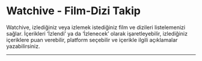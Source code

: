 #  Watchive - Film-Dizi Takip

Watchive, izlediğiniz veya izlemek istediğiniz film ve dizileri listelemenizi sağlar. İçerikleri ‘İzlendi’ ya da ‘İzlenecek’ olarak işaretleyebilir, izlediğiniz içeriklere puan verebilir, platform seçebilir ve içerikle ilgili açıklamalar yazabilirsiniz.

---
